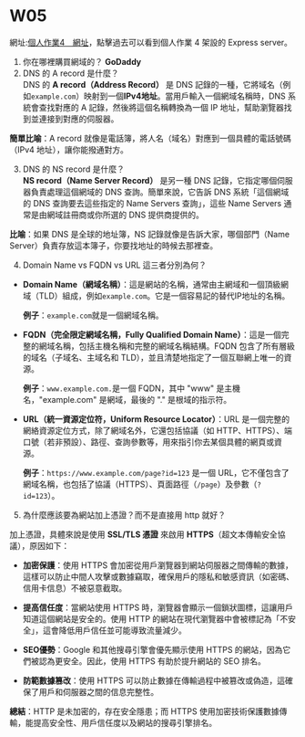 # W05
網址:[個人作業4＿網址](https:// )，點擊過去可以看到個人作業 4 架設的 Express server。  
1. 你在哪裡購買網域的？
  **GoDaddy**
2. DNS 的 A record 是什麼？  
DNS 的 **A record（Address Record）** 是 DNS 記錄的一種，它將域名（例如`example.com`）映射到一個**IPv4地址**。當用戶輸入一個網域名稱時，DNS 系統會查找對應的 A 記錄，然後將這個名稱轉換為一個 IP 地址，幫助瀏覽器找到並連接到對應的伺服器。

**簡單比喻**：A record 就像是電話簿，將人名（域名）對應到一個具體的電話號碼（IPv4 地址），讓你能撥通對方。

3. DNS 的 NS record 是什麼？  
**NS record（Name Server Record）** 是另一種 DNS 記錄，它指定哪個伺服器負責處理這個網域的 DNS 查詢。簡單來說，它告訴 DNS 系統「這個網域的 DNS 查詢要去這些指定的 Name Servers 查詢」，這些 Name Servers 通常是由網域註冊商或你所選的 DNS 提供商提供的。

**比喻**：如果 DNS 是全球的地址簿，NS 記錄就像是告訴大家，哪個部門（Name Server）負責存放這本簿子，你要找地址的時候去那裡查。

4. Domain Name vs FQDN vs URL 這三者分別為何？  
- **Domain Name（網域名稱）**：這是網站的名稱，通常由主網域和一個頂級網域（TLD）組成，例如`example.com`。它是一個容易記的替代IP地址的名稱。
  
  **例子**：`example.com`就是一個網域名稱。

- **FQDN（完全限定網域名稱，Fully Qualified Domain Name）**：這是一個完整的網域名稱，包括主機名稱和完整的網域名稱結構。FQDN 包含了所有層級的域名（子域名、主域名和 TLD），並且清楚地指定了一個互聯網上唯一的資源。

  **例子**：`www.example.com.`是一個 FQDN，其中 "www" 是主機名，"example.com" 是網域，最後的 "." 是根域的指示符。

- **URL（統一資源定位符，Uniform Resource Locator）**：URL 是一個完整的網絡資源定位方式，除了網域名外，它還包括協議（如 HTTP、HTTPS）、端口號（若非預設）、路徑、查詢參數等，用來指引你去某個具體的網頁或資源。

  **例子**：`https://www.example.com/page?id=123` 是一個 URL，它不僅包含了網域名稱，也包括了協議（HTTPS）、頁面路徑（`/page`）及參數（`?id=123`）。

5. 為什麼應該要為網站加上憑證？而不是直接用 http 就好？  

加上憑證，具體來說是使用 **SSL/TLS 憑證** 來啟用 **HTTPS**（超文本傳輸安全協議），原因如下：  

- **加密保護**：使用 HTTPS 會加密從用戶瀏覽器到網站伺服器之間傳輸的數據，這樣可以防止中間人攻擊或數據竊取，確保用戶的隱私和敏感資訊（如密碼、信用卡信息）不被惡意截取。  

- **提高信任度**：當網站使用 HTTPS 時，瀏覽器會顯示一個鎖狀圖標，這讓用戶知道這個網站是安全的。使用 HTTP 的網站在現代瀏覽器中會被標記為「不安全」，這會降低用戶信任並可能導致流量減少。  

- **SEO優勢**：Google 和其他搜尋引擎會優先顯示使用 HTTPS 的網站，因為它們被認為更安全。因此，使用 HTTPS 有助於提升網站的 SEO 排名。  
 
- **防範數據篡改**：使用 HTTPS 可以防止數據在傳輸過程中被篡改或偽造，這確保了用戶和伺服器之間的信息完整性。  

**總結**：HTTP 是未加密的，存在安全隱患；而 HTTPS 使用加密技術保護數據傳輸，能提高安全性、用戶信任度以及網站的搜尋引擎排名。  
 

